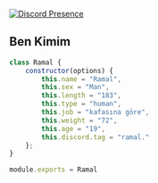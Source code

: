 [![Discord Presence](https://lanyard-profile-readme.vercel.app/api/962417173043753022?hideDiscrim=true)](https://discord.com/users/962417173043753022)

<h2>Ben Kimim</h2>

```js
class Ramal {
    constructor(options) {
        this.name = "Ramal",
        this.sex = "Man",
        this.length = "183",
        this.type = "human",
        this.job = "kafasına göre",
        this.weight = "72",
        this.age = "19",
        this.discord.tag = "ramal."
    };
}

module.exports = Ramal
```
